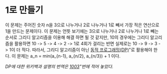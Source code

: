 # 1로 만들기
이 문제는 주어진 숫자 n을 3으로 나누거나 2로 나누거나 1로 빼서 가장 적은 연산으로 1을 만드는 문제이다. 이 문제는 언뜻 보기에는 3으로 나누거나 2로 나누거나 1로 빼는 순서로 그리디 알고리즘을 이용해 해결 하면 될 것 같지만, 10의 경우에는 그리디 알고리즘을 활용하면 10 -> 5 -> 4 -> 2 -> 1로 4회가 걸리는 반면 실제로는 10 -> 9 -> 3 -> 1이 더 적다. 따라서, 그리디 알고리즘이 아닌 [동적 프로그래밍(DP)](https://en.wikipedia.org/wiki/Dynamic_programming)"로 활용해야 한다. 이 문제는 a_n = min(a_{n-1}, a_{n/2}, a_{n/3}) + 1 이다.

*DP에 대한 위키백과 설명의 번역은 [1003](https://leeminseo0923.github.io/page/review.html?1003)"번에 적어 놓았다.*